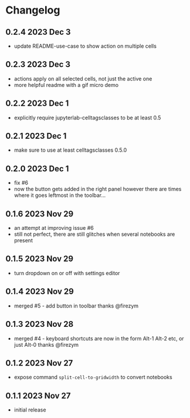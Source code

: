 # Changelog

## 0.2.4 2023 Dec 3

- update README-use-case to show action on multiple cells

## 0.2.3 2023 Dec 3

- actions apply on all selected cells, not just the active one
- more helpful readme with a gif micro demo

## 0.2.2 2023 Dec 1

- explicitly require jupyterlab-celltagsclasses to be at least 0.5

## 0.2.1 2023 Dec 1

- make sure to use at least celltagsclasses 0.5.0

## 0.2.0 2023 Dec 1

- fix #6
- now the button gets added in the right panel
  however there are times where it goes leftmost in the toolbar...

## 0.1.6 2023 Nov 29

- an attempt at improving issue #6
- still not perfect, there are still glitches
  when several notebooks are present

## 0.1.5 2023 Nov 29

- turn dropdown on or off with settings editor

## 0.1.4 2023 Nov 29

- merged #5 - add button in toolbar
  thanks @firezym

## 0.1.3 2023 Nov 28

- merged #4 - keyboard shortcuts are now in the form
  Alt-1 Alt-2 etc, or just Alt-0
  thanks @firezym

## 0.1.2 2023 Nov 27

- expose command `split-cell-to-gridwidth` to convert notebooks

## 0.1.1 2023 Nov 27

- initial release
